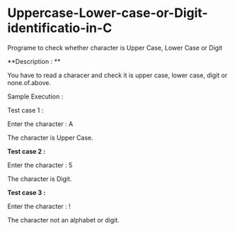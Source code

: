 # Uppercase-Lower-case-or-Digit-identificatio-in-C
Programe to check whether character is Upper Case, Lower Case or Digit



**Description : **

You have to read a characer and check it is  upper case, lower case, digit or none.of.above.

Sample Execution : 

Test case 1 : 

Enter the character : A

The character is Upper Case.

**Test case 2 :**


Enter the character : 5

The character is Digit.

**Test case 3 :**

Enter the character : !

The character not an alphabet or digit.

